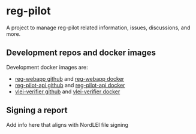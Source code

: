 # reg-pilot
A project to manage reg-pilot related information, issues, discussions, and more.

## Development repos and docker images
Development docker images are:
* [reg-webapp github](https://github.com/GLEIF-IT/reg-pilot-webapp) and [reg-webapp docker](https://hub.docker.com/r/2byrds/reg-webapp)
* [reg-pilot-api github](https://github.com/GLEIF-IT/reg-pilot-api) and [reg-pilot-api docker](https://hub.docker.com/r/2byrds/reg-pilot-api)
* [vlei-verifier github](https://github.com/GLEIF-IT/vlei-verifier) and [vlei-verifier docker](https://hub.docker.com/r/2byrds/vlei-verifier)

## Signing a report
Add info here that aligns with NordLEI file signing
